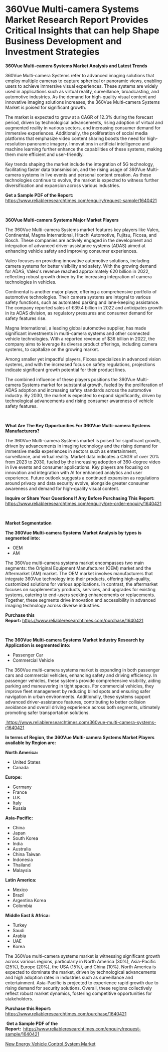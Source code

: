 <p><h1>360Vue Multi-camera Systems Market Research Report Provides Critical Insights that can help Shape Business Development and Investment Strategies</h1></p><p><strong>360Vue Multi-camera Systems Market Analysis and Latest Trends</strong></p>
<p><p>360Vue Multi-camera Systems refer to advanced imaging solutions that employ multiple cameras to capture spherical or panoramic views, enabling users to achieve immersive visual experiences. These systems are widely used in applications such as virtual reality, surveillance, broadcasting, and automotive industries. As the demand for high-quality visual content and innovative imaging solutions increases, the 360Vue Multi-camera Systems Market is poised for significant growth.</p><p>The market is expected to grow at a CAGR of 12.3% during the forecast period, driven by technological advancements, rising adoption of virtual and augmented reality in various sectors, and increasing consumer demand for immersive experiences. Additionally, the proliferation of social media platforms that emphasize video content sharing boosts the need for high-resolution panoramic imagery. Innovations in artificial intelligence and machine learning further enhance the capabilities of these systems, making them more efficient and user-friendly.</p><p>Key trends shaping the market include the integration of 5G technology, facilitating faster data transmission, and the rising usage of 360Vue Multi-camera systems in live events and personal content creation. As these technologies continue to evolve, the market is expected to witness further diversification and expansion across various industries.</p></p>
<p><strong>Get a Sample PDF of the Report:&nbsp;</strong> <a href="https://www.reliableresearchtimes.com/enquiry/request-sample/1640421?utm_campaign=2326&utm_medium=2&utm_source=Github&utm_content=ia&utm_term=31032025&utm_id=360vue-multi-camera-systems">https://www.reliableresearchtimes.com/enquiry/request-sample/1640421</a></p>
<p>&nbsp;</p>
<p><strong>360Vue Multi-camera Systems Major Market Players</strong></p>
<p><p>The 360Vue Multi-camera Systems market features key players like Valeo, Continental, Magna International, Hitachi Automotive, Fujitsu, Ficosa, and Bosch. These companies are actively engaged in the development and integration of advanced driver-assistance systems (ADAS) aimed at enhancing vehicle safety and improving consumer experiences.</p><p>Valeo focuses on providing innovative automotive solutions, including camera systems for better visibility and safety. With the growing demand for ADAS, Valeo's revenue reached approximately €20 billion in 2022, reflecting robust growth driven by the increasing integration of camera technologies in vehicles.</p><p>Continental is another major player, offering a comprehensive portfolio of automotive technologies. Their camera systems are integral to various safety functions, such as automated parking and lane-keeping assistance. The company reported sales of €39.4 billion in 2022 and anticipates growth in its ADAS division, as regulatory pressures and consumer demand for safety features rise.</p><p>Magna International, a leading global automotive supplier, has made significant investments in multi-camera systems and other connected vehicle technologies. With a reported revenue of $36 billion in 2022, the company aims to leverage its diverse product offerings, including camera systems, to capitalize on the growing market.</p><p>Among smaller yet impactful players, Ficosa specializes in advanced vision systems, and with the increased focus on safety regulations, projections indicate significant growth potential for their product lines.</p><p>The combined influence of these players positions the 360Vue Multi-camera Systems market for substantial growth, fueled by the proliferation of ADAS adoption and increasing safety standards across the automotive industry. By 2030, the market is expected to expand significantly, driven by technological advancements and rising consumer awareness of vehicle safety features.</p></p>
<p>&nbsp;</p>
<p><strong>What Are The Key Opportunities For 360Vue Multi-camera Systems Manufacturers?</strong></p>
<p><p>The 360Vue Multi-camera Systems market is poised for significant growth, driven by advancements in imaging technology and the rising demand for immersive media experiences in sectors such as entertainment, surveillance, and virtual reality. Market data indicates a CAGR of over 20% from 2023 to 2030, fueled by the increasing adoption of 360-degree video in live events and consumer applications. Key players are focusing on innovation and integration with AI for enhanced analytics and user experience. Future outlook suggests a continued expansion as regulations around privacy and data security evolve, alongside greater consumer awareness and demand for high-quality visual content.</p></p>
<p><strong>Inquire or Share Your Questions If Any Before Purchasing This Report:</strong> <a href="https://www.reliableresearchtimes.com/enquiry/pre-order-enquiry/1640421?utm_campaign=2326&utm_medium=2&utm_source=Github&utm_content=ia&utm_term=31032025&utm_id=360vue-multi-camera-systems">https://www.reliableresearchtimes.com/enquiry/pre-order-enquiry/1640421</a></p>
<p>&nbsp;</p>
<p><strong>Market Segmentation</strong></p>
<p><strong>The 360Vue Multi-camera Systems Market Analysis by types is segmented into:</strong></p>
<p><ul><li>OEM</li><li>AM</li></ul></p>
<p><p>The 360Vue multi-camera systems market encompasses two main segments: the Original Equipment Manufacturer (OEM) market and the Aftermarket (AM) market. The OEM market involves manufacturers that integrate 360Vue technology into their products, offering high-quality, customized solutions for various applications. In contrast, the aftermarket focuses on supplementary products, services, and upgrades for existing systems, catering to end-users seeking enhancements or replacements. Together, these segments drive innovation and accessibility in advanced imaging technology across diverse industries.</p></p>
<p><strong>Purchase this Report:&nbsp;</strong><a href="https://www.reliableresearchtimes.com/purchase/1640421?utm_campaign=2326&utm_medium=2&utm_source=Github&utm_content=ia&utm_term=31032025&utm_id=360vue-multi-camera-systems">https://www.reliableresearchtimes.com/purchase/1640421</a></p>
<p>&nbsp;</p>
<p><strong>The 360Vue Multi-camera Systems Market Industry Research by Application is segmented into:</strong></p>
<p><ul><li>Passenger Car</li><li>Commercial Vehicle</li></ul></p>
<p><p>The 360Vue multi-camera systems market is expanding in both passenger cars and commercial vehicles, enhancing safety and driving efficiency. In passenger vehicles, these systems provide comprehensive visibility, aiding parking and maneuvering in tight spaces. For commercial vehicles, they improve fleet management by reducing blind spots and ensuring safer navigation in urban environments. Additionally, these systems support advanced driver-assistance features, contributing to better collision avoidance and overall driving experience across both segments, ultimately promoting safer transportation solutions.</p></p>
<p><a href="https://www.reliableresearchtimes.com/360vue-multi-camera-systems-r1640421?utm_campaign=2326&utm_medium=2&utm_source=Github&utm_content=ia&utm_term=31032025&utm_id=360vue-multi-camera-systems">&nbsp;https://www.reliableresearchtimes.com/360vue-multi-camera-systems-r1640421</a></p>
<p><strong>In terms of Region, the 360Vue Multi-camera Systems Market Players available by Region are:</strong></p>
<p>
    <p> <strong> North America: </strong>
        <ul>
            <li>United States</li>
            <li>Canada</li>
        </ul>
        </p> 
    <p> <strong> Europe: </strong>
        <ul>
            <li>Germany</li>
            <li>France</li>
            <li>U.K.</li>
            <li>Italy</li>
            <li>Russia</li>
        </ul>
        </p> 
    <p> <strong> Asia-Pacific: </strong>
        <ul>
            <li>China</li>
            <li>Japan</li>
            <li>South Korea</li>
            <li>India</li>
            <li>Australia</li>
            <li>China Taiwan</li>
            <li>Indonesia</li>
            <li>Thailand</li>
            <li>Malaysia</li>
        </ul>
        </p> 
    <p> <strong> Latin America: </strong>
        <ul>
            <li>Mexico</li>
            <li>Brazil</li>
            <li>Argentina Korea</li>
            <li>Colombia</li>
        </ul>
        </p> 
    <p> <strong> Middle East & Africa: </strong>
        <ul>
            <li>Turkey</li>
            <li>Saudi</li>
            <li>Arabia</li>
            <li>UAE</li>
            <li>Korea</li>
        </ul>
    </p>
    </p>
<p><p>The 360Vue multi-camera systems market is witnessing significant growth across various regions, particularly in North America (30%), Asia-Pacific (25%), Europe (20%), the USA (15%), and China (10%). North America is expected to dominate the market, driven by technological advancements and high adoption rates in industries such as surveillance and entertainment. Asia-Pacific is projected to experience rapid growth due to rising demand for security solutions. Overall, these regions collectively reflect robust market dynamics, fostering competitive opportunities for stakeholders.</p></p>
<p><strong>Purchase this Report: </strong><a href="https://www.reliableresearchtimes.com/purchase/1640421?utm_campaign=2326&utm_medium=2&utm_source=Github&utm_content=ia&utm_term=31032025&utm_id=360vue-multi-camera-systems">https://www.reliableresearchtimes.com/purchase/1640421</a></p>
<p>&nbsp;<strong>Get a Sample PDF of the Report:&nbsp;&nbsp;</strong><a href="https://www.reliableresearchtimes.com/enquiry/request-sample/1640421?utm_campaign=2326&utm_medium=2&utm_source=Github&utm_content=ia&utm_term=31032025&utm_id=360vue-multi-camera-systems">https://www.reliableresearchtimes.com/enquiry/request-sample/1640421</a></p>
<p><strong></strong></p>
<p><p><a href="https://github.com/NargisHussain75/Market-Research-Report-List-2/blob/main/new-energy-vehicle-control-system-market.md?utm_campaign=2326&utm_medium=2&utm_source=Github&utm_content=ia&utm_term=31032025&utm_id=360vue-multi-camera-systems">New Energy Vehicle Control System Market</a></p></p>